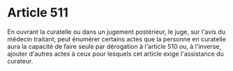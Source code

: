 # Article 511

En ouvrant la curatelle ou dans un jugement postérieur, le juge, sur l'avis du médecin traitant, peut énumérer certains actes que la personne en curatelle aura la capacité de faire seule par dérogation à l'article 510 ou, à l'inverse, ajouter d'autres actes à ceux pour lesquels cet article exige l'assistance du curateur.
